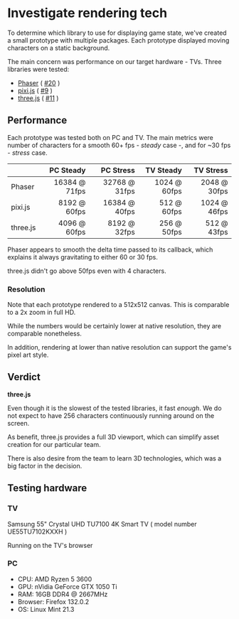 # Investigate rendering tech

To determine which library to use for displaying game state, we've created a
small prototype with multiple packages. Each prototype displayed moving
characters on a static background.

The main concern was performance on our target hardware - TVs. Three libraries were tested:

- [Phaser] ( [#20] )
- [pixi.js] ( [#9] )
- [three.js] ( [#11] )

[Phaser]: https://phaser.io/
[#20]: https://github.com/foxssake/dumber-dungeons/pull/20
[pixi.js]: https://pixijs.com/
[#9]: https://github.com/foxssake/dumber-dungeons/pull/9
[three.js]: https://threejs.org/
[#11]: https://github.com/foxssake/dumber-dungeons/pull/11

## Performance

Each prototype was tested both on PC and TV. The main metrics were number of
characters for a smooth 60+ fps - *steady* case -, and for ~30 fps - *stress*
case.

|          |     PC Steady |     PC Stress |    TV Steady |    TV Stress |
|----------|--------------:|--------------:|-------------:|-------------:|
| Phaser   | 16384 @ 71fps | 32768 @ 31fps | 1024 @ 60fps | 2048 @ 30fps |
| pixi.js  |  8192 @ 60fps | 16384 @ 40fps |  512 @ 60fps | 1024 @ 46fps |
| three.js |  4096 @ 60fps |  8192 @ 32fps |  256 @ 50fps |  512 @ 43fps |

Phaser appears to smooth the delta time passed to its callback, which explains
it always gravitating to either 60 or 30 fps.

three.js didn't go above 50fps even with 4 characters.

### Resolution

Note that each prototype rendered to a 512x512 canvas. This is comparable to a
2x zoom in full HD. 

While the numbers would be certainly lower at native resolution, they are
comparable nonetheless.

In addition, rendering at lower than native resolution can support the game's
pixel art style.

## Verdict

**three.js**

Even though it is the slowest of the tested libraries, it fast *enough*. We do
not expect to have 256 characters continuously running around on the screen.

As benefit, three.js provides a full 3D viewport, which can simplify asset
creation for our particular team.

There is also desire from the team to learn 3D technologies, which was a big
factor in the decision.

## Testing hardware

### TV

Samsung 55" Crystal UHD TU7100 4K Smart TV ( model number UE55TU7102KXXH )

Running on the TV's browser

### PC

- CPU: AMD Ryzen 5 3600
- GPU: nVidia GeForce GTX 1050 Ti
- RAM: 16GB DDR4 @ 2667MHz
- Browser: Firefox 132.0.2
- OS: Linux Mint 21.3
